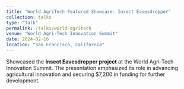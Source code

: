 ```yaml
---
title: "World AgriTech Featured Showcase: Insect Eavesdropper"
collection: talks
type: "Talk"
permalink: /talks/world-agritech
venue: "World Agri-Tech Innovation Summit"
date: 2024-02-16
location: "San Francisco, California"
---
```


Showcased the **Insect Eavesdropper project** at the World Agri-Tech Innovation Summit. The presentation emphasized its role in advancing agricultural innovation and securing $7,200 in funding for further development.